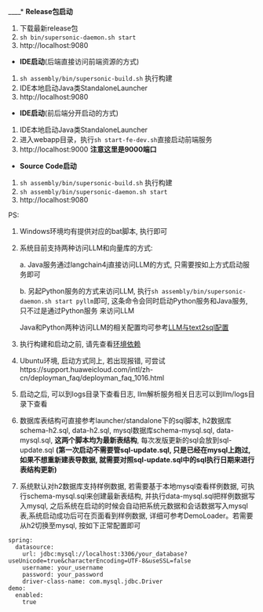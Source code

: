 ____* **Release包启动**
1. 下载最新release包
2. `sh bin/supersonic-daemon.sh start`
3. http://localhost:9080

* **IDE启动**(后端直接访问前端资源的方式)
1. `sh assembly/bin/supersonic-build.sh` 执行构建
2. IDE本地启动Java类StandaloneLauncher
3. http://localhost:9080

* **IDE启动**(前后端分开启动的方式)
1. IDE本地启动Java类StandaloneLauncher
2. 进入webapp目录，执行`sh start-fe-dev.sh`直接启动前端服务
3. http://localhost:9000 **注意这里是9000端口**

* **Source Code启动**
1. `sh assembly/bin/supersonic-build.sh` 执行构建
2. `sh assembly/bin/supersonic-daemon.sh start`
3. http://localhost:9080

PS:
1. Windows环境均有提供对应的bat脚本, 执行即可
2. 系统目前支持两种访问LLM和向量库的方式:

   a. Java服务通过langchain4j直接访问LLM的方式, 只需要按如上方式启动服务即可

   b. 另起Python服务的方式来访问LLM, 执行`sh assembly/bin/supersonic-daemon.sh start pyllm`即可, 这条命令会同时启动Python服务和Java服务, 只不过是通过Python服务
     来访问LLM
   
   Java和Python两种访问LLM的相关配置均可参考[LLM与text2sql配置](https://github.com/tencentmusic/supersonic/wiki/LLM%E4%B8%8Etext2sql%E9%85%8D%E7%BD%AE)
3. 执行构建和启动之前, 请先查看[环境依赖](https://github.com/tencentmusic/supersonic/wiki/%E7%8E%AF%E5%A2%83%E4%BE%9D%E8%B5%96)
4. Ubuntu环境, 启动方式同上,  若出现报错, 可尝试https://support.huaweicloud.com/intl/zh-cn/deployman_faq/deployman_faq_1016.html
5. 启动之后, 可以到logs目录下查看日志, llm解析服务相关日志可以到llm/logs目录下查看
6. 数据库表结构可直接参考launcher/standalone下的sql脚本, h2数据库schema-h2.sql, data-h2.sql, mysql数据库schema-mysql.sql, data-mysql.sql, **这两个脚本均为最新表结构**, 每次发版更新的sql会放到sql-update.sql **(第一次启动不需要管sql-update.sql, 只是已经在mysql上跑过, 如果不想重新建表导数据, 就需要对照sql-update.sql中的sql执行日期来进行表结构更新)**
7. 系统默认对h2数据库支持样例数据, 若需要基于本地mysql查看样例数据, 可执行schema-mysql.sql来创建最新表结构, 并执行data-mysql.sql把样例数据写入mysql, 之后系统在启动的时候会自动把系统元数据和会话数据写入mysql表,系统启动成功后可在页面看到样例数据, 详细可参考DemoLoader。若需要从h2切换至mysql, 按如下正常配置即可

```
spring:
  datasource:
    url: jdbc:mysql://localhost:3306/your_database?useUnicode=true&characterEncoding=UTF-8&useSSL=false
    username: your_username
    password: your_password
    driver-class-name: com.mysql.jdbc.Driver
demo:
  enabled:
    true
```
